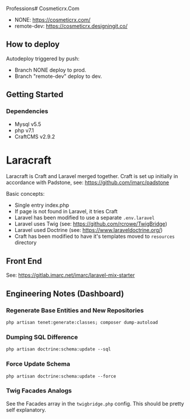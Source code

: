 Professions# Cosmeticrx.Com

* NONE: https://cosmeticrx.com/
* remote-dev: https://cosmeticrx.designingit.co/

## How to deploy

Autodeploy triggered by push:

* Branch NONE deploy to prod.
* Branch "remote-dev" deploy to dev.

## Getting Started

### Dependencies

* Mysql v5.5
* php v7.1
* CraftCMS v2.9.2

# Laracraft

Laracraft is Craft and Laravel merged together.  Craft is set up initially in accordance with Padstone, see: https://github.com/imarc/padstone

Basic concepts:

- Single entry index.php
- If page is not found in Laravel, it tries Craft
- Laravel has been modified to use a separate `.env.laravel`
- Laravel uses Twig (see: https://github.com/rcrowe/TwigBridge)
- Laravel used Doctrine (see: https://www.laraveldoctrine.org/)
- Craft has been modified to have it's templates moved to `resources` directory

## Front End

See: https://gitlab.imarc.net/imarc/laravel-mix-starter


## Engineering Notes (Dashboard)

### Regenerate Base Entities and New Repositories

`php artisan tenet:generate:classes; composer dump-autoload`

### Dumping SQL Difference

`php artisan doctrine:schema:update --sql`

### Force Update Schema

`php artisan doctrine:schema:update --force`

### Twig Facades Analogs

See the Facades array in the `twigbridge.php` config.  This should be pretty self explanatory.
